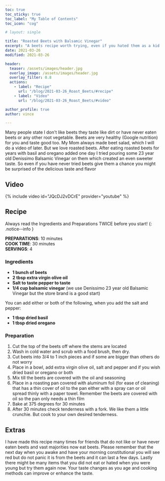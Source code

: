 ```yaml
---
toc: true
toc_sticky: true
toc_label: "My Table of Contents"
toc_icon: "cog"

# layout: single

title: "Roasted Beets with Balsamic Vinegar"
excerpt: "A beets recipe worth trying, even if you hated them as a kid."
date: 2021-03-26
modified: 2021-03-26

header:
  teaser: /assets/images/header.jpg
  overlay_image: /assets/images/header.jpg
  overlay_filter: 0.8
  actions:
    - label: "Recipe"
      url: "/blog/2021-03-26_Roast_Beets/#recipe"
    - label: "Video"
      url: "/blog/2021-03-26_Roast_Beets/#video"

author_profile: true
author: vince

---
```


Many people state I don't like beets they taste like dirt or have never eaten beets or any other root
vegetable. Beets are very healthy (Google nutrition) for you and taste good too. My Mom always made
beet salad, which I will do a video of later. But we love roasted beets. After eating roasted beets for
years with basil and oregano added one day I tried pouring some 23 year old Denissimo Balsamic
Vinegar on them which created an even sweeter taste. So even if you have never tried beets give them a
chance you might be surprised of the delicious taste and flavor

## Video

{% include video id="JQcDJ2vDCrE" provider="youtube" %}

## Recipe

Always read the Ingredients and Preparations TWICE before you start!
{: .notice--info }

**PREPARATIONS**: 10 minutes<br>
**COOK TIME**: 30 minutes<br>
**SERVINGS**: 4

### Ingredients

* **1 bunch of beets**
* **2 tbsp extra virgin olive oil**
* **Salt to taste pepper to taste**
* **1/4 cup balsamic vinegar** (we use Denissimo 23 year old Balsamic Vinegar but the store brand is a good start)

You can add either or both of the following, when you add the salt and pepper:

* **1 tbsp dried basil**
* **1 tbsp dried oregano**

### Preparation

1. Cut the top of the beets off where the stems are located
2. Wash in cold water and scrub with a food brush, then dry.
3. Cut beets into 3/4 to 1 inch pieces and if some are bigger than others do not worry
4. Place in a bowl, add extra virgin olive oil, salt and pepper and if you wish dried basil or oregano
or both
5. Mix till the beets are covered with the oil and seasoning
6. Place in a roasting pan covered with aluminum foil (for ease of cleaning) that has a thin cover of
oil to the pan either with a spray can or oil spread thinly with a paper towel. Remember the
beets are covered with oil so the pan only needs a thin film
7. Bake at 375 degrees for 30 minutes
8. After 30 minutes check tenderness with a fork. We like them a little crunchie. But cook to your
own desired tenderness.

## Extras

I have made this recipe many times for friends that do not like or have never eaten beets and vast
majorities now eat beets. Please remember that the next day when you awake and have your morning
constitutional you will see red but do not panic it is from the beets and it can last a few days. Lastly
there might be many items that you did not eat or hated when you were young but try them again now.
Your taste changes as you age and cooking methods can improve or enhance the taste.


